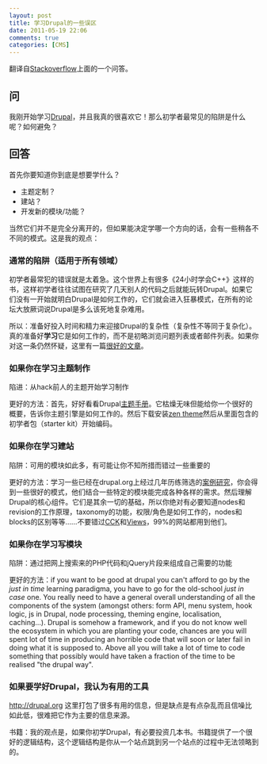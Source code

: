```yaml
---
layout: post
title: 学习Drupal的一些误区
date: 2011-05-19 22:06
comments: true
categories: [CMS]
---
```


翻译自<a href="http://stackoverflow.com/questions/1791553/what-are-the-most-common-pitfalls-for-a-beginner-drupal-user">Stackoverflow</a>上面的一个问答。
<h2>问</h2>
我刚开始学习<a href="http://en.wikipedia.org/wiki/Drupal">Drupal</a>，并且我真的很喜欢它！那么初学者最常见的陷阱是什么呢？如何避免？
<h2>回答</h2>
首先你要知道你到底是想要学什么？
<ul>
	<li>主题定制？</li>
	<li>建站？</li>
	<li>开发新的模块/功能？</li></ul>
当然它们并不是完全分离开的，但如果能决定学哪一个方向的话，会有一些稍各不不同的模式。这是我的观点：
<h3>通常的陷阱（适用于所有领域）</h3>
初学者最常犯的错误就是太着急。这个世界上有很多《24小时学会C++》这样的书，这样初学者往往试图在研究了几天别人的代码之后就能玩转Drupal。如果它们没有一开始就明白Drupal是如何工作的，它们就会进入狂暴模式，在所有的论坛大放厥词说Drupal是多么该死地复杂难用。

所以：准备好投入时间和精力来迎接Drupal的复杂性（复杂性不等同于复杂化）。真的准备好<strong>学习</strong>它是如何工作的，而不是初略浏览问题列表或者邮件列表。如果你对这一条仍然怀疑，这里有一篇<a href="http://norvig.com/21-days.html">很好的文章</a>。
<h3>如果你在学习主题制作</h3>
陷进：从hack前人的主题开始学习制作

更好的方法：首先，好好看看Drupal<a href="http://drupal.org/theme-guide">主题手册</a>。它枯燥无味但能给你一个很好的概要，告诉你主题引擎是如何工作的。然后下载安装<a href="http://drupal.org/project/zen">zen theme</a>然后从里面包含的初学者包（starter kit）开始编码。
<h3>如果你在学习建站</h3>
陷阱：可用的模块如此多，有可能让你不知所措而错过一些重要的

更好的方法：学习一些已经在drupal.org上经过几年历练筛选的<a href="http://drupal.org/cases">案例研究</a>，你会得到一些很好的模式，他们结合一些特定的模块能完成各种各样的需求。然后理解Drupal的核心组件。它们是其余一切的基础，所以你绝对有必要知道nodes和revision的工作原理，taxonomy的功能，权限/角色是如何工作的，nodes和blocks的区别等等……不要错过<a href="http://drupal.org/project/cck">CCK</a>和<a href="http://drupal.org/project/views">Views</a>，99%的网站都用到他们。
<h3>如果你在学习写模块</h3>
陷阱：通过把网上搜索来的PHP代码和jQuery片段来组成自己需要的功能

更好的方法：<em></em>if you want to be good at drupal you can't afford to go by the <em>just in time</em> learning paradigma, you have to go for the old-school <em>just in case</em> one. You really need to have a general overall understanding of all the  components of the system (amongst others: form API, menu system, hook  logic, js in Drupal, node processing, theming engine, localisation,  caching...). Drupal is somehow a framework, and if you do not know well  the ecosystem in which you are planting your code, chances are you will  spent lot of time in producing an horrible code that will soon or later  fail in doing what it is supposed to. Above all you will take a lot of  time to code something that possibly would have taken a fraction of the  time to be realised "the drupal way".
<h3>如果要学好Drupal，我认为有用的工具</h3><a href="http://drupal.org">http://drupal.org</a> 这里打包了很多有用的信息，但是缺点是有点杂乱而且信噪比如此低，很难把它作为主要的信息来源。

书籍：我的观点是，如果你初学Drupal，有必要投资几本书。书籍提供了一个很好的逻辑结构，这个逻辑结构是你从一个站点跳到另一个站点的过程中无法领略到的。

